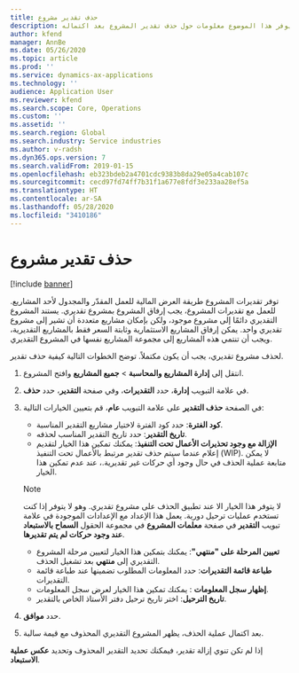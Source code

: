 ```yaml
---
title: حذف تقدير مشروع
description: يوفر هذا الموضوع معلومات حول حذف تقدير المشروع بعد اكتماله.
author: kfend
manager: AnnBe
ms.date: 05/26/2020
ms.topic: article
ms.prod: ''
ms.service: dynamics-ax-applications
ms.technology: ''
audience: Application User
ms.reviewer: kfend
ms.search.scope: Core, Operations
ms.custom: ''
ms.assetid: ''
ms.search.region: Global
ms.search.industry: Service industries
ms.author: v-radsh
ms.dyn365.ops.version: 7
ms.search.validFrom: 2019-01-15
ms.openlocfilehash: eb323bdeb2a4701cdc9383b8da29e05a4cab107c
ms.sourcegitcommit: cecd97fd74ff7b31f1a677e8fdf3e233aa28ef5a
ms.translationtype: HT
ms.contentlocale: ar-SA
ms.lasthandoff: 05/28/2020
ms.locfileid: "3410186"
---
```

# <a name="eliminate-a-project-estimate"></a>حذف تقدير مشروع

[!include [banner](../includes/banner.md)]

توفر تقديرات المشروع طريقة العرض المالية للعمل المقدّر والمجدول لأحد المشاريع. للعمل مع تقديرات المشروع، يجب إرفاق المشروع بمشروع تقديري‬. يستند المشروع التقديري دائمًا إلى مشروع موجود، ولكن بإمكان مشاريع متعددة أن تشير إلى مشروع تقديري واحد. يمكن إرفاق المشاريع الاستثمارية وثابتة السعر فقط بالمشاريع التقديرية، ويجب أن تنتمي هذه المشاريع إلى مجموعة المشاريع نفسها في المشروع التقديري.

لحذف مشروع تقديري، يجب أن يكون مكتملاً. توضح الخطوات التالية كيفية حذف تقدير.

1. انتقل إلى **إدارة المشاريع والمحاسبة** > **جميع المشاريع** وافتح المشروع. 
2. في علامة التبويب **إدارة**، حدد **التقديرات**، وفي صفحة **التقدير**، حدد **حذف**.
3. في الصفحة **حذف التقدير** على علامة التبويب **عام**، قم بتعيين الخيارات التالية:

   - **كود الفترة**: حدد كود الفترة لاختيار مشاريع التقدير المناسبة. 
   - **تاريخ التقدير**: حدد تاريخ التقدير المناسب لحذفه.
   - **الإزالة مع وجود تحذيرات الأعمال تحت التنفيذ**: يمكنك تمكين هذا الخيار لتقديم إعلام عندما سيتم حذف تقدير مرتبط بالأعمال تحت التنفيذ (WIP). لا يمكن متابعة عملية الحذف في حال وجود أي حركات غير تقديرية.، عند عدم تمكين هذا الخيار. 
   > [!NOTE]
   > لا يتوفر هذا الخيار الا عند تطبيق الحذف على مشروع تقديري. وهو لا يتوفر إذا كنت تستخدم عمليات ترحيل دورية. يعمل هذا الإعداد مع الإعدادات الموجودة في علامة تبويب **التقدير** في صفحة **معلمات المشروع** في مجموعة الحقول **السماح بالاستبعاد عند وجود حركات لم يتم تقديرها**.
   - **‏‏تعيين المرحلة على "منتهي"**: يمكنك بتمكين هذا الخيار لتعيين مرحلة المشروع التقديري إلى **منتهي** بعد تشغيل الحذف.
   - **‏‏طباعة قائمة التقديرات**: حدد المعلومات المطلوب تضمينها عند ‏‏طباعة قائمة التقديرات.
   - **إظهار سجل المعلومات** : يمكنك تمكين هذا الخيار لعرض سجل المعلومات.
   - **تاريخ الترحيل**: اختر تاريخ ترحيل دفتر الأستاذ الخاص بالتقدير.

4.  حدد **موافق**.
5. بعد اكتمال عملية الحذف، يظهر المشروع التقديري المحذوف مع قيمة سالبة. 

إذا لم تكن تنوي إزالة تقدير، فيمكنك تحديد التقدير المحذوف وتحديد **عكس عملية الاستبعاد**.   
